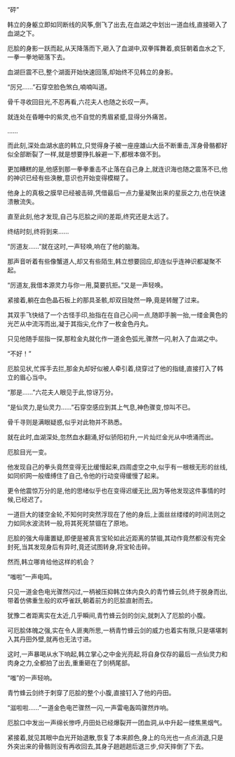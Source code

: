 
“砰”

韩立的身躯立即如同断线的风筝,倒飞了出去,在血湖之中划出一道血线,直接砸入了血湖之下。

厄脍的身影一跃而起,从天降落而下,砸入了血湖中,双拳挥舞着,疯狂朝着血水之下,一拳一拳地砸落下去。

血湖巨震不已,整个湖面开始快速回落,却始终不见韩立的身影。

“厉兄……”石穿空脸色煞白,喃喃叫道。

骨千寻收回目光,不忍再看,六花夫人也随之长叹一声。

就连处在昏睡中的紫灵,也不自觉的秀眉紧蹙,显得分外痛苦。

……

而此刻,深处血湖水底的韩立,只觉得身子被一座座雄山大岳不断重击,浑身骨骼都好似全部断裂了一样,就是想要挣扎躲避一下,都根本做不到。

更加糟糕的是,他感到那一拳拳重击不止落在自己身上,就连识海也随之震荡不已,他的神识已经有些涣散,意识也开始变得模糊了。

他身上的真极之膜早已经被击碎,凭借最后一点力量凝聚出来的星辰之力,也在快速溃散流失。

直至此刻,他才发现,自己与厄脍之间的差距,终究还是太远了。

终结时刻,终将到来……

“厉道友……”就在这时,一声轻唤,响在了他的脑海。

那声音听着有些像蟹道人,却又有些陌生,韩立想要回应,却连似乎连神识都凝聚不起。

“厉道友,我借本源灵力与你一用,莫要抗拒。”又是一声轻唤。

紧接着,躺在血色晶石板上的那具圣骸,却双目陡然一睁,竟是转醒了过来。

其双手飞快结了一个古怪手印,抬指在在自己心间一点,随即手腕一抬,一缕金黄色的光芒从中流泻而出,凝于其指尖,化作了一枚金色丹丸。

只见他随手屈指一探,那粒金丸就化作一道金色弧光,骤然一闪,射入了血湖之中。

“不好！”

厄脍见状,忙挥手去拦,那金丸却好似被人牵引着,绕穿过了他的指缝,直接打入了韩立的眉心当中。

“那是……”六花夫人眼见于此,惊讶万分。

“是仙灵力,是仙灵力……”石穿空感应到其上气息,神色骤变,惊叫不已。

骨千寻则是满眼疑惑,似乎对此物并不熟悉。

就在此时,血湖深处,忽然血水翻涌,好似骄阳初升,一片灿烂金光从中喷涌而出。

厄脍目光一变。

他发现自己的拳头竟然变得无比缓慢起来,四周虚空之中,似乎有一根根无形的丝线,如同织网一般缠缚住了自己,令他的行动变得缓慢了起来。

更令他震惊万分的是,他的思绪似乎也在变得迟缓无比,因为等他发现这件事情的时候,已经迟了。

一道巨大的镂空金轮,不知何时突然浮现在了他的身后,上面丝丝缕缕的时间法则之力如同水波流转一般,将其死死禁锢在了原地。

厄脍的强大毋庸置疑,即便是被真言宝轮如此近距离的禁锢,其动作竟然都没有完全封死,当其发现身后有异时,竟还试图转身,将宝轮击碎。

然而,韩立哪肯给他这样的机会？

“嗤啦”一声电鸣。

只见一道金色电光骤然闪过,一柄被压抑韩立体内良久的青竹蜂云剑,终于脱身而出,带着仿佛重生般的欢呼雀跃,朝着前方的厄脍直射而去。

犹豫二者距离实在太近,几乎瞬间,青竹蜂云剑的剑尖,就刺入了厄脍的小腹。

可厄脍体魄之强,实在令人匪夷所思,一柄青竹蜂云剑的威力也着实有限,只是堪堪刺入其丹田外壁,就再也无法寸进。

这时,一声暴喝从水下响起,韩立掌心之中金光亮起,将自身仅存的最后一点仙灵力和肉身之力,全都拍了出去,重重砸在了剑柄尾部。

“嗤”的一声轻响。

青竹蜂云剑终于刺穿了厄脍的整个小腹,直接钉入了他的丹田。

“滋啦啦……”一道金色电芒骤然一闪,一声雷电轰鸣骤然炸响。

厄脍口中发出一声绵长惨呼,丹田处已经爆裂开一团血洞,从中升起一缕焦黑烟气。

紧接着,就见其眼中血光开始退散,恢复了本来颜色,身上的乌光也一点点消退,只是外突出来的骨骼则没有再收回去,其身子趟趟趟后退三步,仰天摔倒了下去。
